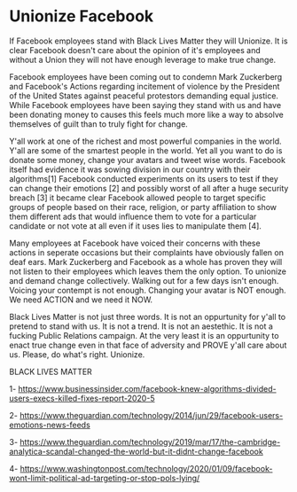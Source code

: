 # Unionize Facebook
If Facebook employees stand with Black Lives Matter they will Unionize. It is clear Facebook doesn't care about the opinion of it's employees and without a Union they will not have enough leverage to make true change.

Facebook employees have been coming out to condemn Mark Zuckerberg and Facebook's Actions regarding incitement of violence by the President of the United States against peaceful protestors demanding equal justice. While Facebook employees have been saying they stand with us and have been donating money to causes this feels much more like a way to absolve themselves of guilt than to truly fight for change. 

Y'all work at one of the richest and most powerful companies in the world. Y'all are some of the smartest people in the world. Yet all you want to do is donate some money, change your avatars and tweet wise words. Facebook itself had evidence it was sowing division in our country with their algorithms[1] Facebook conducted experiments on its users to test if they can change their emotions [2] and possibly worst of all after a huge security breach [3] it became clear Facebook allowed people to target specific groups of people based on their race, religion, or party affiliation to show them different ads that would influence them to vote for a particular candidate or not vote at all even if it uses lies to manipulate them [4]. 

Many employees at Facebook have voiced their concerns with these actions in seperate occasions but their complaints have obviously fallen on deaf ears. Mark Zuckerberg and Facebook as a whole has proven they will not listen to their employees which leaves them the only option. To unionize and demand change collectively. Walking out for a few days isn't enough. Voicing your contempt is not enough. Changing your avatar is NOT enough. We need ACTION and we need it NOW.

Black Lives Matter is not just three words. It is not an oppurtunity for y'all to pretend to stand with us. It is not a trend. It is not an aestethic. It is not a fucking Public Relations campaign. At the very least it is an oppurtunity to enact true change even in that face of adversity and PROVE y'all care about us. Please, do what's right. Unionize.

BLACK LIVES MATTER

1- https://www.businessinsider.com/facebook-knew-algorithms-divided-users-execs-killed-fixes-report-2020-5

2- https://www.theguardian.com/technology/2014/jun/29/facebook-users-emotions-news-feeds

3- https://www.theguardian.com/technology/2019/mar/17/the-cambridge-analytica-scandal-changed-the-world-but-it-didnt-change-facebook

4- https://www.washingtonpost.com/technology/2020/01/09/facebook-wont-limit-political-ad-targeting-or-stop-pols-lying/
